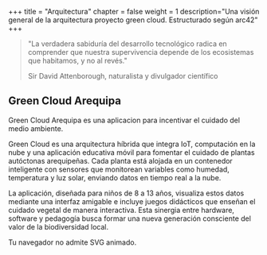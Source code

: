 +++
title = "Arquitectura"
chapter = false
weight = 1
description="Una visión general de la arquitectura proyecto green cloud. Estructurado según arc42"
+++

> "La verdadera sabiduría del desarrollo tecnológico radica en comprender que nuestra supervivencia depende de los ecosistemas que habitamos, y no al revés."
>
> Sir David Attenborough, naturalista y divulgador científico

## Green Cloud Arequipa

Green Cloud Arequipa es una aplicacion para incentivar el cuidado del medio ambiente.

Green Cloud es una arquitectura híbrida que integra IoT, computación en la nube y una aplicación educativa móvil para fomentar el cuidado de plantas autóctonas arequipeñas. Cada planta está alojada en un contenedor inteligente con sensores que monitorean variables como humedad, temperatura y luz solar, enviando datos en tiempo real a la nube. 

La aplicación, diseñada para niños de 8 a 13 años, visualiza estos datos mediante una interfaz amigable e incluye juegos didácticos que enseñan el cuidado vegetal de manera interactiva. Esta sinergia entre hardware, software y pedagogía busca formar una nueva generación consciente del valor de la biodiversidad local.

<object type="image/svg+xml" data="/img/Firebase3.svg" width="auto" height="auto">
  Tu navegador no admite SVG animado.
</object>



